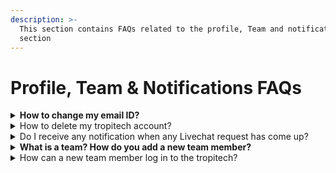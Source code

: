 ```yaml
---
description: >-
  This section contains FAQs related to the profile, Team and notification
  section
---
```


# Profile, Team & Notifications FAQs

<details>

<summary><strong>How to change my email ID?</strong></summary>

<<<<<<< HEAD:tropitech-resource-center/frequently-asked-questions-faqs/profile-team-and-notifications-faqs.md
You cannot change your email address once you have created your account from the tropitech app. However, You can contact tropitech at production@tropitech.co.za to change your email address.
=======
<<<<<<<< HEAD:m1Bot-resource-center/frequently-asked-questions-faqs/profile-team-and-notifications-faqs.md
You cannot change your email address once you have created your account from the m1bot app. However, You can contact m1bot at production@m1bot.co.za to change your email address.
========
You cannot change your email address once you have created your account from the EkoChat Connect app. However, You can contact EkoChat Connect at enquiries@https://help.eko.chat to change your email address.
>>>>>>>> a4cbe70f0174e74b40121f7a3e60e7bdc5c6e923:ekochatconnect-resource-center/frequently-asked-questions-faqs/profile-team-and-notifications-faqs.md
>>>>>>> e3924ba1285985f801a086ecf58553cde6ad400a:m1Bot-resource-center/frequently-asked-questions-faqs/profile-team-and-notifications-faqs.md

</details>

<details>

<<<<<<< HEAD:tropitech-resource-center/frequently-asked-questions-faqs/profile-team-and-notifications-faqs.md
<summary>How to delete my tropitech account?</summary>

Once you login to your tropitech account
=======
<<<<<<<< HEAD:m1Bot-resource-center/frequently-asked-questions-faqs/profile-team-and-notifications-faqs.md
<summary>How to delete my m1bot account?</summary>

Once you login to your m1bot account
========
<summary>How to delete my EkoChat Connect account?</summary>

Once you login to your EkoChat Connect account
>>>>>>>> a4cbe70f0174e74b40121f7a3e60e7bdc5c6e923:ekochatconnect-resource-center/frequently-asked-questions-faqs/profile-team-and-notifications-faqs.md
>>>>>>> e3924ba1285985f801a086ecf58553cde6ad400a:m1Bot-resource-center/frequently-asked-questions-faqs/profile-team-and-notifications-faqs.md

1. Navigate to the profile section in the settings section
2. In the bottom left corner, There you can see the option 'delete my account

</details>

<details>

<summary>Do I receive any notification when any Livechat request has come up?</summary>

Your notifications dashboard will receive notifications when live chat requests come through. These notifications are visible to you and the agents you add to your account.

</details>

<details>

<summary><strong>What is a team? How do you add a new team member?</strong></summary>

<<<<<<< HEAD:tropitech-resource-center/frequently-asked-questions-faqs/profile-team-and-notifications-faqs.md
A team in tropitech is people in your organization that will take over for a live chat request. You can add up to three support agents to your team. Moreover, you can give your team access to your account by giving them a separate account with credentials you create in the Team module.
=======
<<<<<<<< HEAD:m1Bot-resource-center/frequently-asked-questions-faqs/profile-team-and-notifications-faqs.md
A team in m1bot is people in your organization that will take over for a live chat request. You can add up to three support agents to your team. Moreover, you can give your team access to your account by giving them a separate account with credentials you create in the Team module.
========
A team in EkoChat Connect is people in your organization that will take over for a live chat request. You can add up to three support agents to your team. Moreover, you can give your team access to your account by giving them a separate account with credentials you create in the Team module.
>>>>>>>> a4cbe70f0174e74b40121f7a3e60e7bdc5c6e923:ekochatconnect-resource-center/frequently-asked-questions-faqs/profile-team-and-notifications-faqs.md
>>>>>>> e3924ba1285985f801a086ecf58553cde6ad400a:m1Bot-resource-center/frequently-asked-questions-faqs/profile-team-and-notifications-faqs.md

1. To add the same, Navigate the To Team Tab.
2. Click On Add Team Member
3. To Add A New Member, Fill Out The Name, Email, and Password of your new team Member.
4. You can also add their photograph and WhatsApp Number.

</details>

<details>

<<<<<<< HEAD:tropitech-resource-center/frequently-asked-questions-faqs/profile-team-and-notifications-faqs.md
<summary>How can a new team member log in to the tropitech?</summary>

A new team member can log in with their assigned credentials on tropitech. You can add three members to the team module on tropitech. The main account owner will have full access to these credentials and can change them as they see fit.
=======
<<<<<<<< HEAD:m1Bot-resource-center/frequently-asked-questions-faqs/profile-team-and-notifications-faqs.md
<summary>How can a new team member log in to the m1bot?</summary>

A new team member can log in with their assigned credentials on m1bot. You can add three members to the team module on m1bot. The main account owner will have full access to these credentials and can change them as they see fit.
========
<summary>How can a new team member log in to the EkoChat Connect?</summary>

A new team member can log in with their assigned credentials on EkoChat Connect. You can add three members to the team module on EkoChat Connect. The main account owner will have full access to these credentials and can change them as they see fit.
>>>>>>>> a4cbe70f0174e74b40121f7a3e60e7bdc5c6e923:ekochatconnect-resource-center/frequently-asked-questions-faqs/profile-team-and-notifications-faqs.md
>>>>>>> e3924ba1285985f801a086ecf58553cde6ad400a:m1Bot-resource-center/frequently-asked-questions-faqs/profile-team-and-notifications-faqs.md

1. Navigate To Team Tab
2. Click On Add Team Member To Add A New Member
3. Fill Out The Name, Email, and Password Of You New Team Member. You can also add their photograph and WhatsApp Number.
<<<<<<< HEAD:tropitech-resource-center/frequently-asked-questions-faqs/profile-team-and-notifications-faqs.md
4. For example, A New Team member here will log in on https://tropitech.mark1.ai from their email address xyz@gmail.com and the password above.
=======
<<<<<<<< HEAD:m1Bot-resource-center/frequently-asked-questions-faqs/profile-team-and-notifications-faqs.md
4. For example, A New Team member here will log in on m1bot.mark1 from their email address xyz@gmail.com and the password above.
========
4. For example, A New Team member here will log in on app.https://help.eko.chat from their email address xyz@gmail.com and the password above.
>>>>>>>> a4cbe70f0174e74b40121f7a3e60e7bdc5c6e923:ekochatconnect-resource-center/frequently-asked-questions-faqs/profile-team-and-notifications-faqs.md
>>>>>>> e3924ba1285985f801a086ecf58553cde6ad400a:m1Bot-resource-center/frequently-asked-questions-faqs/profile-team-and-notifications-faqs.md

</details>

